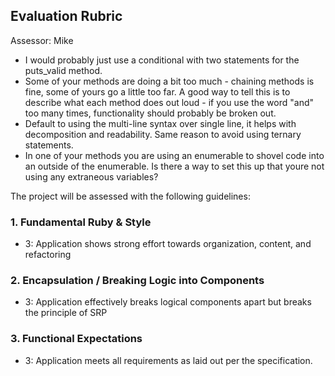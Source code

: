 ## Evaluation Rubric

Assessor: Mike

* I would probably just use a conditional with two statements for the puts_valid
method.
* Some of your methods are doing a bit too much - chaining methods is fine,
some of yours go a little too far. A good way to tell this is to describe
what each method does out loud - if you use the word "and" too many times,
functionality should probably be broken out.
* Default to using the multi-line syntax over single line, it helps with
decomposition and readability. Same reason to avoid using ternary statements.
* In one of your methods you are using an enumerable to shovel code into
an outside of the enumerable. Is there a way to set this up that youre not
using any extraneous variables?

The project will be assessed with the following guidelines:

### 1. Fundamental Ruby & Style

* 3:  Application shows strong effort towards organization, content, and refactoring

### 2. Encapsulation / Breaking Logic into Components

* 3: Application effectively breaks logical components apart but breaks the principle of SRP

### 3. Functional Expectations

* 3: Application meets all requirements as laid out per the specification.
